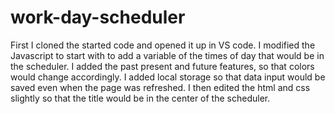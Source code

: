 # work-day-scheduler
First I cloned the started code and opened it up in VS code. I modified the Javascript to start with to add a variable of the times of day that would be in the scheduler. I added the past present and future features, so that colors would change accordingly. I added local storage so that data input would be saved even when the page was refreshed. I then edited the html and css slightly so that the title would be in the center of the scheduler.
